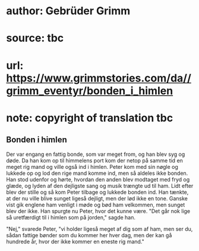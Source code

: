 # author: Gebrüder Grimm
# source: tbc
# url: https://www.grimmstories.com/da//grimm_eventyr/bonden_i_himlen
# note: copyright of translation tbc

## Bonden i himlen 

Der var engang en fattig bonde, som var meget from, og han blev syg og
døde. Da han kom op til himmelens port kom der netop på samme tid en
meget rig mand og ville også ind i himlen. Peter kom med sin nøgle og
lukkede op og lod den rige mand komme ind, men så aldeles ikke bonden.
Han stod udenfor og hørte, hvordan den anden blev modtaget med fryd og
glæde, og lyden af den dejligste sang og musik trængte ud til ham. Lidt
efter blev der stille og så kom Peter tilbage og lukkede bonden ind. Han
tænkte, at der nu ville blive sunget ligeså dejligt, men der lød ikke en
tone. Ganske vist gik englene ham venligt i møde og bød ham velkommen,
men sunget blev der ikke. Han spurgte nu Peter, hvor det kunne være.
"Det går nok lige så uretfærdigt til i himlen som på jorden," sagde
han.

"Nej," svarede Peter, "vi holder ligeså meget af dig som af ham, men
ser du, sådan fattige bønder som du kommer her hver dag, men der kan gå
hundrede år, hvor der ikke kommer en eneste rig mand."
